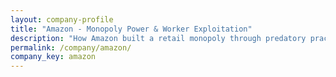 ```yaml
---
layout: company-profile
title: "Amazon - Monopoly Power & Worker Exploitation"
description: "How Amazon built a retail monopoly through predatory practices while treating workers as disposable and avoiding taxes"
permalink: /company/amazon/
company_key: amazon
---
```

